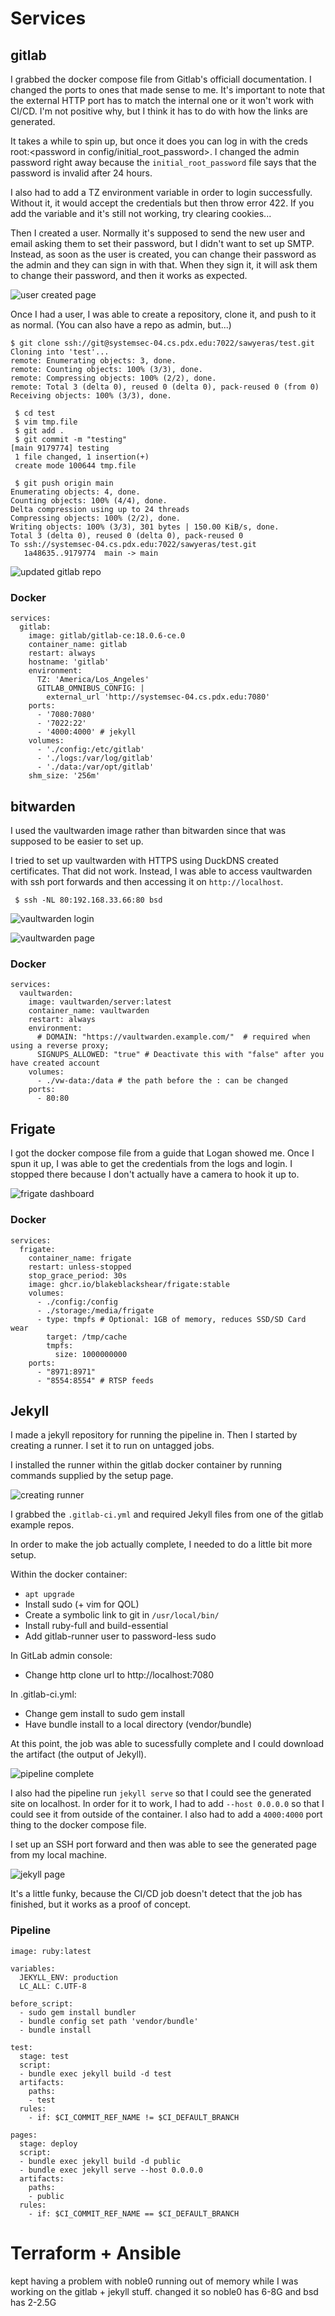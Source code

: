 # Services

## gitlab
I grabbed the docker compose file from Gitlab's officiall documentation. I 
changed the ports to ones that made sense to me. It's important to note that 
the external HTTP port has to match the internal one or it won't work with 
CI/CD. I'm not positive why, but I think it has to do with how the links are
generated. 

It takes a while to spin up, but once it does you can log in with the creds
root:<password in config/initial_root_password>. I changed the admin password
right away because the `initial_root_password` file says that the password is
invalid after 24 hours. 

I also had to add a TZ environment variable in order to login successfully.
Without it, it would accept the credentials but then throw error 422. If you 
add the variable and it's still not working, try clearing cookies...

Then I created a user. Normally it's supposed to send the new user and email
asking them to set their password, but I didn't want to set up SMTP. Instead, 
as soon as the user is created, you can change their password as the admin and
they can sign in with that. When they sign it, it will ask them to change their
password, and then it works as expected. 

![ user created page ](./img/gitlab-user.png)

Once I had a user, I was able to create a repository, clone it, and push to it
as normal. (You can also have a repo as admin, but...)

```
$ git clone ssh://git@systemsec-04.cs.pdx.edu:7022/sawyeras/test.git
Cloning into 'test'...
remote: Enumerating objects: 3, done.
remote: Counting objects: 100% (3/3), done.
remote: Compressing objects: 100% (2/2), done.
remote: Total 3 (delta 0), reused 0 (delta 0), pack-reused 0 (from 0)
Receiving objects: 100% (3/3), done.

 $ cd test
 $ vim tmp.file
 $ git add .
 $ git commit -m "testing"
[main 9179774] testing
 1 file changed, 1 insertion(+)
 create mode 100644 tmp.file

 $ git push origin main
Enumerating objects: 4, done.
Counting objects: 100% (4/4), done.
Delta compression using up to 24 threads
Compressing objects: 100% (2/2), done.
Writing objects: 100% (3/3), 301 bytes | 150.00 KiB/s, done.
Total 3 (delta 0), reused 0 (delta 0), pack-reused 0
To ssh://systemsec-04.cs.pdx.edu:7022/sawyeras/test.git
   1a48635..9179774  main -> main
```

![updated gitlab repo](./img/gitlab-push.png)


### Docker
```
services:
  gitlab:
    image: gitlab/gitlab-ce:18.0.6-ce.0
    container_name: gitlab
    restart: always
    hostname: 'gitlab'
    environment:
      TZ: 'America/Los_Angeles'
      GITLAB_OMNIBUS_CONFIG: |
        external_url 'http://systemsec-04.cs.pdx.edu:7080'
    ports:
      - '7080:7080'
      - '7022:22'
      - '4000:4000' # jekyll
    volumes:
      - './config:/etc/gitlab'
      - './logs:/var/log/gitlab'
      - './data:/var/opt/gitlab'
    shm_size: '256m'
```

## bitwarden
I used the vaultwarden image rather than bitwarden since that was supposed
to be easier to set up. 

I tried to set up vaultwarden with HTTPS using DuckDNS created certificates. 
That did not work. Instead, I was able to access vaultwarden with ssh port
forwards and then accessing it on `http://localhost`. 

```
 $ ssh -NL 80:192.168.33.66:80 bsd
```

![vaultwarden login](./img/vw-login.png)

![vaultwarden page](./img/vw-page.png)

### Docker
```
services:
  vaultwarden:
    image: vaultwarden/server:latest
    container_name: vaultwarden
    restart: always
    environment:
      # DOMAIN: "https://vaultwarden.example.com/"  # required when using a reverse proxy;
      SIGNUPS_ALLOWED: "true" # Deactivate this with "false" after you have created account
    volumes:
      - ./vw-data:/data # the path before the : can be changed
    ports:
      - 80:80
```

## Frigate
I got the docker compose file from a guide that Logan showed me. Once I spun it
up, I was able to get the credentials from the logs and login. I stopped there 
because I don't actually have a camera to hook it up to. 

![frigate dashboard](./img/frigate-page.png)

### Docker
```
services:
  frigate:
    container_name: frigate
    restart: unless-stopped
    stop_grace_period: 30s
    image: ghcr.io/blakeblackshear/frigate:stable
    volumes:
      - ./config:/config
      - ./storage:/media/frigate
      - type: tmpfs # Optional: 1GB of memory, reduces SSD/SD Card wear
        target: /tmp/cache
        tmpfs:
          size: 1000000000
    ports:
      - "8971:8971"
      - "8554:8554" # RTSP feeds
```

## Jekyll
I made a jekyll repository for running the pipeline in. Then I started by 
creating a runner. I set it to run on untagged jobs.

I installed the runner within the gitlab docker container by running commands
supplied by the setup page. 

![creating runner](./img/ci-runner.png)

I grabbed the `.gitlab-ci.yml` and required Jekyll files from one of the gitlab
example repos. 

In order to make the job actually complete, I needed to do a little bit more 
setup.

Within the docker container:
- `apt upgrade`
- Install sudo (+ vim for QOL)
- Create a symbolic link to git in `/usr/local/bin/`
- Install ruby-full and build-essential
- Add gitlab-runner user to password-less sudo

In GitLab admin console:
- Change http clone url to http://localhost:7080

In .gitlab-ci.yml:
- Change gem install to sudo gem install
- Have bundle install to a local directory (vendor/bundle)

At this point, the job was able to sucessfully complete and I could download
the artifact (the output of Jekyll). 

![pipeline complete](./img/ci-pipeline.png)

I also had the pipeline run `jekyll serve` so that I 
could see the generated site on localhost. In order for it to work, I had to
add `--host 0.0.0.0` so that I could see it from outside of the container. 
I also had to add a `4000:4000` port thing to the docker compose file.

I set up an SSH port forward and then was able to see the generated page from
my local machine. 

![jekyll page](./img/ci-page.png)

It's a little funky, because the CI/CD job doesn't detect that the job has 
finished, but it works as a proof of concept. 

### Pipeline
```
image: ruby:latest

variables:
  JEKYLL_ENV: production
  LC_ALL: C.UTF-8

before_script:
  - sudo gem install bundler
  - bundle config set path 'vendor/bundle'
  - bundle install

test:
  stage: test
  script:
  - bundle exec jekyll build -d test
  artifacts:
    paths:
    - test
  rules:
    - if: $CI_COMMIT_REF_NAME != $CI_DEFAULT_BRANCH

pages:
  stage: deploy
  script:
  - bundle exec jekyll build -d public
  - bundle exec jekyll serve --host 0.0.0.0
  artifacts:
    paths:
    - public
  rules:
    - if: $CI_COMMIT_REF_NAME == $CI_DEFAULT_BRANCH

```

# Terraform + Ansible
kept having a problem with noble0 running out of memory while I was working 
on the gitlab + jekyll stuff. changed it so noble0 has 6-8G and bsd has 2-2.5G
